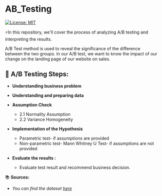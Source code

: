 # AB_Testing 
[![License: MIT](https://img.shields.io/badge/License-MIT-blue.svg)](https://github.com/miraytopal/AB_Testing/blob/main/LICENSE)

⚡In this repository, we'll cover the process of analyzing A/B testing and interpreting the results.

A/B Test method is used to reveal the significance of the difference between the two groups. In our A/B test, we want to know the impact of our change on the landing page of our website on sales.

 📄 A/B Testing Steps:
 --
  
- **Understanding business problem**
- **Understanding and preparing data**
- **Assumption Check**
   - 2.1 Normality Assumption
   - 2.2 Variance Homogeneity
- **Implementation of the Hypothesis**
  - Parametric test- if assumptions are provided
  - Non-parametric test- Mann Whitney U Test- if assumptions are not provided
 
 - **Evaluate the results :**
   - Evaluate test result and recommend business decision.
   
📚 **Sources:**
- *You can find the dataset [here](https://www.kaggle.com/datasets/sergylog/ab-test-data)*


  
